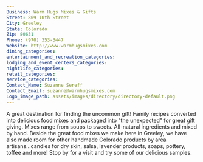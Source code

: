 ```yaml
---
Business: Warm Hugs Mixes & Gifts
Street: 809 10th Street
City: Greeley
State: Colorado
Zip: 80631
Phone: (970) 353-3447
Website: http://www.warmhugsmixes.com
dining_categories: 
entertainment_and_recreation_categories: 
lodging_and_event_centers_categories: 
nightlife_categories: 
retail_categories: 
service_categories: 
Contact_Name: Suzanne Sereff
Contact_Email: suzanne@warmhugsmixes.com
Logo_image_path: assets/images/directory/directory-default.png
---
```

A great destination for finding the uncommon gift! Family recipes converted into delicious food mixes and packaged into "the unexpected" for great gift giving. Mixes range from soups to sweets. All-natural ingredients and mixed by hand. Beside the great food mixes we make here in Greeley, we have also made room for other handmade Colorado products by area artisans...candles for dry skin, salsa, lavender products, soaps, pottery, toffee and more! Stop by for a visit and try some of our delicious samples.

